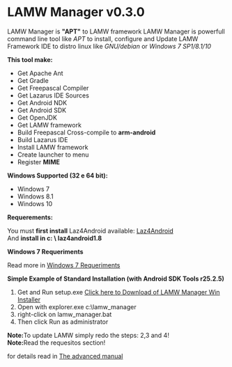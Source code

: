 # **LAMW Manager v0.3.0**

LAMW Manager is  **"APT"** to LAMW framework
LAMW Manager is powerfull   command line tool like *APT* to install, configure and Update LAMW Framework IDE
to distro linux like *GNU/debian* or *Windows 7 SP1/8.1/10*


**This tool make:**
<ul>
	<li>Get Apache Ant</li>
	<li>Get Gradle</li>
	<li>Get Freepascal Compiler</li>
	<li>Get Lazarus IDE Sources</li>
	<li>Get Android NDK</li>
	<li>Get Android SDK</li>
	<li>Get OpenJDK</li>
	<li>Get LAMW framework</li>
	<li>Build Freepascal Cross-compile to <strong>arm-android</strong></li>
	<li>Build Lazarus IDE</li>
	<li>Install LAMW framework</li>
	<li>Create launcher to menu</li>
	<li>Register <strong>MIME</strong> </li>
</ul>


**Windows Supported (32 e 64 bit):**

<ul>
	<li>Windows 7</li>
	<li>Windows 8.1</li>
	<li>Windows 10</li>
</ul>		

**Requerements:**
<p>
	You must <strong>first install</strong> Laz4Android available: <a href="https://ufpr.dl.sourceforge.net/project/laz4android/laz4android1.8.0-FPC3.0.4.exe"> Laz4Android</a> 
	<br>And <strong>install in c: \ laz4android1.8</strong></br>
</p>

**Windows 7 Requeriments**
<p>
	Read more in <a href="https://github.com/DanielTimelord/Laz4LAMW-win-installer/blob/master/LAMWAutoRunScripts-master/docs/win7.md"> Windows 7 Requeriments </a>
</p>

<p>
	<strong>Simple Example of Standard Installation (with Android SDK Tools r25.2.5)</strong>
	<ol>
	<li>Get and Run setup.exe <a href="https://raw.githubusercontent.com/DanielTimelord/Laz4LAMW-win-installer/master/LAMWAutoRunScripts-master/setup.exe">Click here to Download of LAMW Manager Win Installer</a></li>
	<li>Open  with explorer.exe c:\lamw_manager </li>
	<li>right-click on lamw_manager.bat</li>
	<li>Then click Run as administrator</li>
	</ol>
	<strong>Note:</strong>To update LAMW simply redo the steps: 2,3 and 4!
	<br><strong>Note:</strong>Read the requesitos section!</br>
</p>

<p>
	for details read in <a href="https://github.com/DanielTimelord/Laz4LAMW-win-installer/blob/master/LAMWAutoRunScripts-master/docs/man.md">The advanced manual</a>
</p>
